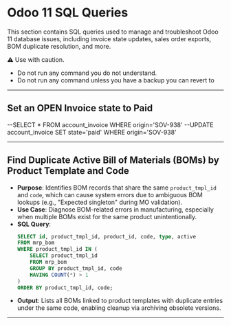 # Odoo 11 SQL Queries

This section contains SQL queries used to manage and troubleshoot Odoo 11 database issues, including invoice state updates, sales order exports, BOM duplicate resolution, and more.

⚠ Use with caution.

- Do not run any command you do not understand.
- Do not run any command unless you have a backup you can revert to

---

## Set an OPEN Invoice state to Paid

--SELECT \* FROM account_invoice WHERE origin='SOV-938'
--UPDATE account_invoice SET state='paid' WHERE origin='SOV-938'

---

## Find Duplicate Active Bill of Materials (BOMs) by Product Template and Code

- **Purpose**: Identifies BOM records that share the same `product_tmpl_id` and `code`, which can cause system errors due to ambiguous BOM lookups (e.g., "Expected singleton" during MO validation).
- **Use Case**: Diagnose BOM-related errors in manufacturing, especially when multiple BOMs exist for the same product unintentionally.
- **SQL Query**:
  ```sql
  SELECT id, product_tmpl_id, product_id, code, type, active
  FROM mrp_bom
  WHERE product_tmpl_id IN (
      SELECT product_tmpl_id
      FROM mrp_bom
      GROUP BY product_tmpl_id, code
      HAVING COUNT(*) > 1
  )
  ORDER BY product_tmpl_id, code;
  ```
- **Output**: Lists all BOMs linked to product templates with duplicate entries under the same code, enabling cleanup via archiving obsolete versions.

---
